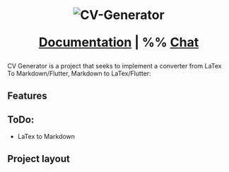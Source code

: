 <h1 align="center">
  <img src="" alt="CV-Generator">

  <a href="cv.DominikOcsofszki.dev">Documentation</a> |
  %% <a href="cv.DominikOcsofszki.dev">Chat</a>
</h1>

CV Generator is a project that seeks to implement a converter from LaTex To Markdown/Flutter, Markdown to LaTex/Flutter:


Features
--------
## ToDo:
- LaTex to Markdown

Project layout
--------------
[license-commit]: https://github.com/10422001
[features]: https://github.com/10422001
[news]: https://github.com/10422001
[Roadmap]: https://github.com/10422001
